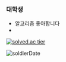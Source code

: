 ### 대학생

 - 알고리즘 좋아합니다
 - 
<!--
**tolelom/tolelom** is a ✨ _special_ ✨ repository because its `README.md` (this file) appears on your GitHub profile.

Here are some ideas to get you started:

- 🔭 I’m currently working on ...
- 🌱 I’m currently learning ...
- 👯 I’m looking to collaborate on ...
- 🤔 I’m looking for help with ...
- 💬 Ask me about ...
- 📫 How to reach me: ...
- 😄 Pronouns: ...
- ⚡ Fun fact: ...
-->

<p align="center">
  <a href="https://solved.ac/tolelom">
    
  ![solved.ac tier](http://mazassumnida.wtf/api/v2/generate_badge?boj=tolelom)

  </a>
</p>


![soldierDate](http://goonba.xyz/?endDate=20220228)
